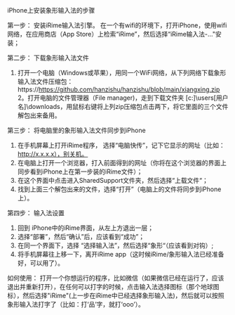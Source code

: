 iPhone上安装象形输入法的步骤 

第一步： 安装iRime输入法引擎。
在一个有wifi的环境下，打开iPhone，使用wifi网络，在应用商店（App Store）上检索“iRime”，然后选择“iRime输入法-..."安装；

第二步： 下载象形输入法文件
1. 打开一个电脑（Windows或苹果），用同一个WiFi网络，从下列网络下载象形输入法文件压缩包：
https://https://github.com/hanzishu/hanzishu/blob/main/xiangxing.zip
2。打开电脑的文件管理器（File manager)，走到下载文件夹 [c:]\users\[用户名]\downloads，用鼠标右键将上列zip压缩包点击两下，将它里面的三个文件解包出来备用。 

第三步： 将电脑里的象形输入法文件同步到iPhone
1. 在手机屏幕上打开iRime程序， 选择“电脑快传”，记下它显示的网址（比如： http://x.x.x.x），别关机。
2. 在电脑上打开一个浏览器，打入前面得到的网址（你将在这个浏览器的界面上同步看到iPhone上在第一步装的iRime文件）； 
3. 在这个界面中点击进入SharedSupport文件夹，然后选择“上载文件“； 
4. 找到上面三个解包出来的文件，选择“打开”（电脑上的文件将同步到iPhone上）。 

第四步： 输入法设置
1. 回到 iPhone中的iRime界面，从左上方退出一层； 
2. 选择“部署”，然后“确认”后，应该看到“成功”； 
3. 在同一个界面下，选择 “选择输入法”，然后选择“象形“（应该看到对钩）; 
4. 将手机屏幕往上移一下，离开iRime app（这时候iRime/象形输入法已经准备好，可以用了）。

如何使用： 打开一个你想运行的程序，比如微信（如果微信已经在运行了，应该退出并重新打开），在任何可以打字的时候，点击输入法选择图标（那个地球图标），然后选择"iRime"(上一步在iRime中已经选择象形输入法)，然后就可以按照象形输入法打字了（比如：打‘品’字，就打‘ooo’）。